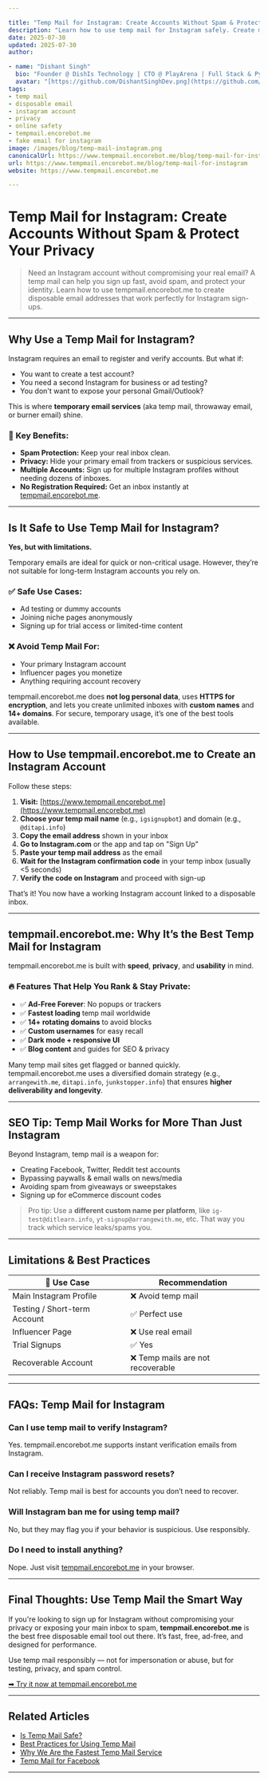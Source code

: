 ```yaml
---

title: "Temp Mail for Instagram: Create Accounts Without Spam & Protect Your Privacy"
description: "Learn how to use temp mail for Instagram safely. Create multiple accounts, bypass spam, and protect your primary email. Discover tempmail.encorebot.me as the best disposable email for Instagram."
date: 2025-07-30
updated: 2025-07-30
author:

- name: "Dishant Singh"
  bio: "Founder @ DishIs Technology | CTO @ PlayArena | Full Stack & Python Developer | SEO Strategist | Privacy Advocate"
  avatar: "[https://github.com/DishantSinghDev.png](https://github.com/DishantSinghDev.png)"
tags:
- temp mail
- disposable email
- instagram account
- privacy
- online safety
- tempmail.encorebot.me
- fake email for instagram
image: /images/blog/temp-mail-instagram.png
canonicalUrl: https://www.tempmail.encorebot.me/blog/temp-mail-for-instagram
url: https://www.tempmail.encorebot.me/blog/temp-mail-for-instagram
website: https://www.tempmail.encorebot.me

---
```


# Temp Mail for Instagram: Create Accounts Without Spam & Protect Your Privacy

> Need an Instagram account without compromising your real email? A temp mail can help you sign up fast, avoid spam, and protect your identity. Learn how to use tempmail.encorebot.me to create disposable email addresses that work perfectly for Instagram sign-ups.

---

## Why Use a Temp Mail for Instagram?

Instagram requires an email to register and verify accounts. But what if:

* You want to create a test account?
* You need a second Instagram for business or ad testing?
* You don't want to expose your personal Gmail/Outlook?

This is where **temporary email services** (aka temp mail, throwaway email, or burner email) shine.

### 🚀 Key Benefits:

* **Spam Protection:** Keep your real inbox clean.
* **Privacy:** Hide your primary email from trackers or suspicious services.
* **Multiple Accounts:** Sign up for multiple Instagram profiles without needing dozens of inboxes.
* **No Registration Required:** Get an inbox instantly at [tempmail.encorebot.me](https://www.tempmail.encorebot.me).

---

## Is It Safe to Use Temp Mail for Instagram?

**Yes, but with limitations.**

Temporary emails are ideal for quick or non-critical usage. However, they’re not suitable for long-term Instagram accounts you rely on.

### ✅ Safe Use Cases:

* Ad testing or dummy accounts
* Joining niche pages anonymously
* Signing up for trial access or limited-time content

### ❌ Avoid Temp Mail For:

* Your primary Instagram account
* Influencer pages you monetize
* Anything requiring account recovery

tempmail.encorebot.me does **not log personal data**, uses **HTTPS for encryption**, and lets you create unlimited inboxes with **custom names** and **14+ domains**. For secure, temporary usage, it’s one of the best tools available.

---

## How to Use tempmail.encorebot.me to Create an Instagram Account

Follow these steps:

1. **Visit:** [https://www.tempmail.encorebot.me](https://www.tempmail.encorebot.me)
2. **Choose your temp mail name** (e.g., `igsignupbot`) and domain (e.g., `@ditapi.info`)
3. **Copy the email address** shown in your inbox
4. **Go to Instagram.com** or the app and tap on "Sign Up"
5. **Paste your temp mail address** as the email
6. **Wait for the Instagram confirmation code** in your temp inbox (usually <5 seconds)
7. **Verify the code on Instagram** and proceed with sign-up

That’s it! You now have a working Instagram account linked to a disposable inbox.

---

## tempmail.encorebot.me: Why It’s the Best Temp Mail for Instagram

tempmail.encorebot.me is built with **speed**, **privacy**, and **usability** in mind.

### 🔥 Features That Help You Rank & Stay Private:

* ✅ **Ad-Free Forever**: No popups or trackers
* ✅ **Fastest loading** temp mail worldwide
* ✅ **14+ rotating domains** to avoid blocks
* ✅ **Custom usernames** for easy recall
* ✅ **Dark mode + responsive UI**
* ✅ **Blog content** and guides for SEO & privacy

Many temp mail sites get flagged or banned quickly. tempmail.encorebot.me uses a diversified domain strategy (e.g., `arrangewith.me`, `ditapi.info`, `junkstopper.info`) that ensures **higher deliverability and longevity**.

---

## SEO Tip: Temp Mail Works for More Than Just Instagram

Beyond Instagram, temp mail is a weapon for:

* Creating Facebook, Twitter, Reddit test accounts
* Bypassing paywalls & email walls on news/media
* Avoiding spam from giveaways or sweepstakes
* Signing up for eCommerce discount codes

> Pro tip: Use a **different custom name per platform**, like `ig-test@ditlearn.info`, `yt-signup@arrangewith.me`, etc. That way you track which service leaks/spams you.

---

## Limitations & Best Practices

| 🔐 Use Case                  | Recommendation                   |
| ---------------------------- | -------------------------------- |
| Main Instagram Profile       | ❌ Avoid temp mail                |
| Testing / Short-term Account | ✅ Perfect use                    |
| Influencer Page              | ❌ Use real email                 |
| Trial Signups                | ✅ Yes                            |
| Recoverable Account          | ❌ Temp mails are not recoverable |

---

## FAQs: Temp Mail for Instagram

### Can I use temp mail to verify Instagram?

Yes. tempmail.encorebot.me supports instant verification emails from Instagram.

### Can I receive Instagram password resets?

Not reliably. Temp mail is best for accounts you don’t need to recover.

### Will Instagram ban me for using temp mail?

No, but they may flag you if your behavior is suspicious. Use responsibly.

### Do I need to install anything?

Nope. Just visit [tempmail.encorebot.me](https://www.tempmail.encorebot.me) in your browser.

---

## Final Thoughts: Use Temp Mail the Smart Way

If you're looking to sign up for Instagram without compromising your privacy or exposing your main inbox to spam, **tempmail.encorebot.me** is the best free disposable email tool out there. It’s fast, free, ad-free, and designed for performance.

Use temp mail responsibly — not for impersonation or abuse, but for testing, privacy, and spam control.

[➡ Try it now at tempmail.encorebot.me](https://www.tempmail.encorebot.me)

---

## Related Articles

* [Is Temp Mail Safe?](https://www.tempmail.encorebot.me/blog/is-temp-mail-safe)
* [Best Practices for Using Temp Mail](https://www.tempmail.encorebot.me/blog/best-practices-for-using-temp-mail)
* [Why We Are the Fastest Temp Mail Service](https://www.tempmail.encorebot.me/blog/why-we-are-fastest)
* [Temp Mail for Facebook](https://www.tempmail.encorebot.me/blog/temp-mail-for-facebook)

---
